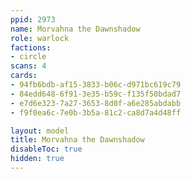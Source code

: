 ```yaml
---
ppid: 2973
name: Morvahna the Dawnshadow
role: warlock
factions:
- circle
scans: 4
cards:
- 94fb6bdb-af15-3833-b06c-d971bc619c79
- 84edd648-6f91-3e35-b59c-f135f50bdad7
- e7d6e323-7a27-3653-8d0f-a6e285abdabb
- f9f0ea6c-7e0b-3b5a-81c2-ca8d7a4d48ff

layout: model
title: Morvahna the Dawnshadow
disableToc: true
hidden: true
---
```

